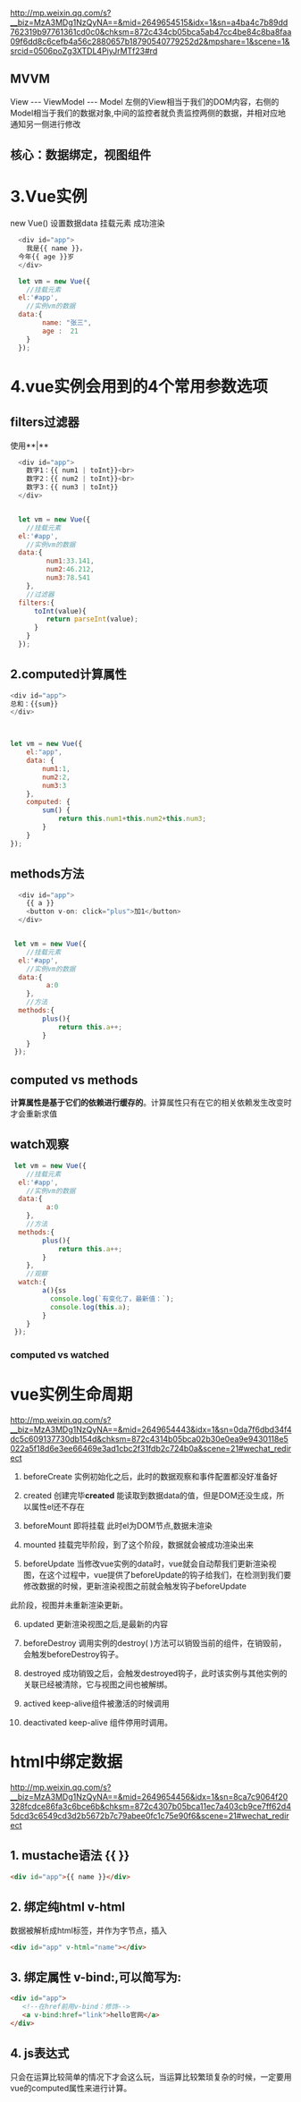http://mp.weixin.qq.com/s?__biz=MzA3MDg1NzQyNA==&mid=2649654515&idx=1&sn=a4ba4c7b89dd762319b97761361cd0c0&chksm=872c434cb05bca5ab47cc4be84c8ba8faa09f6dd8c6cefb4a56c2880657b18790540779252d2&mpshare=1&scene=1&srcid=0506poZg3XTDL4PiyJrMTf23#rd
## MVVM
View --- ViewModel --- Model
左侧的View相当于我们的DOM内容，右侧的Model相当于我们的数据对象,中间的监控者就负责监控两侧的数据，并相对应地通知另一侧进行修改
## 核心：数据绑定，视图组件

# 3.Vue实例
new Vue()
设置数据data
挂载元素
成功渲染

```js
  <div id="app">
    我是{{ name }}，
  今年{{ age }}岁
  </div>

  let vm = new Vue({
    //挂载元素
  el:'#app',
    //实例vm的数据
  data:{
        name: "张三",
        age :  21
    }
  });
```

# 4.vue实例会用到的4个常用参数选项
## filters过滤器
使用**|**

```js
  <div id="app">
    数字1：{{ num1 | toInt}}<br>
    数字2：{{ num2 | toInt}}<br>
    数字3：{{ num3 | toInt}}
  </div>


  let vm = new Vue({
    //挂载元素
  el:'#app',
    //实例vm的数据
  data:{
         num1:33.141,
         num2:46.212,
         num3:78.541
    },
    //过滤器
  filters:{
      toInt(value){
         return parseInt(value);
      }
    }
  });
```
## 2.computed计算属性
```js
<div id="app">
总和：{{sum}}
</div>



let vm = new Vue({
    el:"app",
    data: {
        num1:1,
        num2:2,
        num3:3
    },
    computed: {
        sum() {
            return this.num1+this.num2+this.num3;
        }
    }
});

```

## methods方法
```js
  <div id="app">
    {{ a }}
    <button v-on: click="plus">加1</button>
  </div>


 let vm = new Vue({
    //挂载元素
  el:'#app',
    //实例vm的数据
  data:{
         a:0
    },
    //方法
  methods:{
        plus(){
            return this.a++;
        }
    }
 });
```

## computed vs methods
**计算属性是基于它们的依赖进行缓存的**。计算属性只有在它的相关依赖发生改变时才会重新求值


## watch观察
```js
 let vm = new Vue({
    //挂载元素
  el:'#app',
    //实例vm的数据
  data:{
         a:0
    },
    //方法
  methods:{
        plus(){
            return this.a++;
        }
    },
    //观察
  watch:{
        a(){ss
          console.log(`有变化了，最新值：`);
          console.log(this.a);
        }
    }
 });
```
### computed vs watched


# vue实例生命周期
http://mp.weixin.qq.com/s?__biz=MzA3MDg1NzQyNA==&mid=2649654443&idx=1&sn=0da7f6dbd34f4dc5c609137730db154d&chksm=872c4314b05bca02b30e0ea9e9430118e5022a5f18d6e3ee66469e3ad1cbc2f31fdb2c724b0a&scene=21#wechat_redirect

1. beforeCreate
实例初始化之后，此时的数据观察和事件配置都没好准备好

2. created
创建完毕**created**
能读取到数据data的值，但是DOM还没生成，所以属性el还不存在

3. beforeMount
即将挂载
此时el为DOM节点,数据未渲染

4. mounted
挂载完毕阶段，到了这个阶段，数据就会被成功渲染出来

5. beforeUpdate
当修改vue实例的data时，vue就会自动帮我们更新渲染视图，在这个过程中，vue提供了beforeUpdate的钩子给我们，在检测到我们要修改数据的时候，更新渲染视图之前就会触发钩子beforeUpdate

此阶段，视图并未重新渲染更新。

6. updated
更新渲染视图之后,是最新的内容

7. beforeDestroy
调用实例的destroy( )方法可以销毁当前的组件，在销毁前，会触发beforeDestroy钩子。

8. destroyed
成功销毁之后，会触发destroyed钩子，此时该实例与其他实例的关联已经被清除，它与视图之间也被解绑。

9. actived
keep-alive组件被激活的时候调用

10. deactivated
keep-alive 组件停用时调用。

# html中绑定数据 
http://mp.weixin.qq.com/s?__biz=MzA3MDg1NzQyNA==&mid=2649654456&idx=1&sn=8ca7c9064f20328fcdce86fa3c6bce6b&chksm=872c4307b05bca11ec7a403cb9ce7ff62d45dcd3c6549cd3d2b5672b7c79abee0fc1c75e90f6&scene=21#wechat_redirect
## 1. mustache语法 {{ }}
```html
<div id="app">{{ name }}</div>
```

## 2. 绑定纯html  v-html
数据被解析成html标签，并作为字节点，插入
```html
<div id="app" v-html="name"></div>
```

## 3. 绑定属性  v-bind:,可以简写为:
```html
<div id="app">
   <!--在href前用v-bind：修饰-->
   <a v-bind:href="link">hello官网</a>
</div>
```

## 4. js表达式
只会在运算比较简单的情况下才会这么玩，当运算比较繁琐复杂的时候，一定要用vue的computed属性来进行计算。